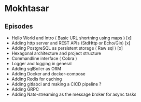 # Mokhtasar 


## Episodes
- Hello World and Intro ( Basic URL shortning using maps ) [x]
- Adding http server and REST APIs (StdHttp or Echo/Gin) [x]
- Adding PostgreSQL as persistent storage ( Raw sql ) [x]
- Hexagonal architecture and project structure
- Commandline interface ( Cobra ) 
- Logger and logging in general
- Adding sqlBoiler as ORM
- Adding Docker and docker-compose
- Adding Redis for caching
- Adding gitlabci and making a CICD pipeline ?
- Adding GRPC
- Adding Nats-streaming as the message broker for async tasks
